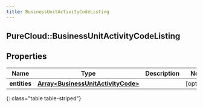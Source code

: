 ```yaml
---
title: BusinessUnitActivityCodeListing
---
```

## PureCloud::BusinessUnitActivityCodeListing

## Properties

|Name | Type | Description | Notes|
|------------ | ------------- | ------------- | -------------|
| **entities** | [**Array&lt;BusinessUnitActivityCode&gt;**](BusinessUnitActivityCode.html) |  | [optional] |
{: class="table table-striped"}


